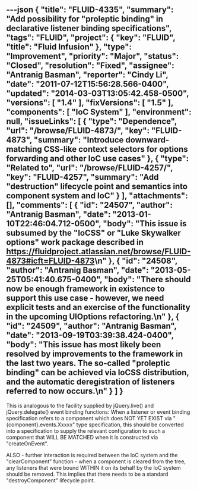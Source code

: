---json
{
  "title": "FLUID-4335",
  "summary": "Add possibility for \"proleptic binding\" in declarative listener binding specifications",
  "tags": "FLUID",
  "project": {
    "key": "FLUID",
    "title": "Fluid Infusion"
  },
  "type": "Improvement",
  "priority": "Major",
  "status": "Closed",
  "resolution": "Fixed",
  "assignee": "Antranig Basman",
  "reporter": "Cindy Li",
  "date": "2011-07-12T15:56:28.566-0400",
  "updated": "2014-03-03T13:05:42.458-0500",
  "versions": [
    "1.4"
  ],
  "fixVersions": [
    "1.5"
  ],
  "components": [
    "IoC System"
  ],
  "environment": null,
  "issueLinks": [
    {
      "type": "Dependence",
      "url": "/browse/FLUID-4873/",
      "key": "FLUID-4873",
      "summary": "Introduce downward-matching CSS-like context selectors for options forwarding and other IoC use cases"
    },
    {
      "type": "Related to",
      "url": "/browse/FLUID-4257/",
      "key": "FLUID-4257",
      "summary": "Add \"destruction\" lifecycle point and semantics into component system and IoC"
    }
  ],
  "attachments": [],
  "comments": [
    {
      "id": "24507",
      "author": "Antranig Basman",
      "date": "2013-01-10T22:46:04.712-0500",
      "body": "This issue is subsumed by the \"IoCSS\" or \"Luke Skywalker options\" work package described in <https://fluidproject.atlassian.net/browse/FLUID-4873#icft=FLUID-4873>\n"
    },
    {
      "id": "24508",
      "author": "Antranig Basman",
      "date": "2013-05-25T05:41:40.675-0400",
      "body": "There should now be enough framework in existence to support this use case - however, we need explicit tests and an exercise of the functionality in the upcoming UIOptions refactoring.\n"
    },
    {
      "id": "24509",
      "author": "Antranig Basman",
      "date": "2013-09-19T03:39:38.424-0400",
      "body": "This issue has most likely been resolved by improvements to the framework in the last two years. The so-called \"proleptic binding\" can be achieved via IoCSS distribution, and the automatic deregistration of listeners referred to now occurs.\n"
    }
  ]
}
---
This is analogous to the facility supplied by jQuery.live() and jQuery.delegate() event binding functions: When a listener or event binding specification refers to a component which does NOT YET EXIST via "{component}.events.Xxxxx" type specification, this should be converted into a specification to supply the relevant configuration to such a component that WILL BE MATCHED when it is constructed via "createOnEvent".&#x20;

ALSO - further interaction is required between the IoC system and the "clearComponent" function - when a component is cleared from the tree, any listeners that were bound WITHIN it on its behalf by the IoC system should be removed. This implies that there needs to be a standard "destroyComponent" lifecycle point.

        